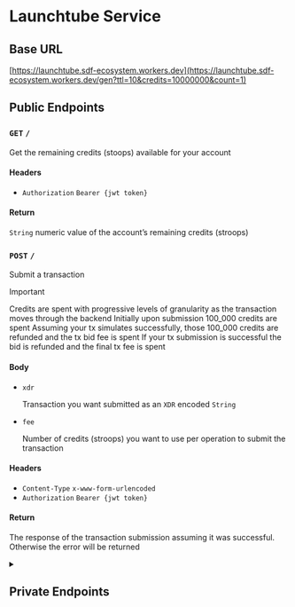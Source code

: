 # Launchtube Service

## Base URL

[https://launchtube.sdf-ecosystem.workers.dev](https://launchtube.sdf-ecosystem.workers.dev/gen?ttl=10&credits=10000000&count=1)

## Public Endpoints

### `GET` `/`

Get the remaining credits (stoops) available for your account

#### Headers

- `Authorization` `Bearer {jwt token}`

#### Return

`String` numeric value of the account’s remaining credits (stroops)

### `POST` `/`

Submit a transaction

> [!IMPORTANT]  
> Credits are spent with progressive levels of granularity as the transaction moves through the backend
> Initially upon submission 100_000 credits are spent
> Assuming your tx simulates successfully, those 100_000 credits are refunded and the tx bid fee is spent
> If your tx submission is successful the bid is refunded and the final tx fee is spent 

#### Body

- `xdr`
    
    Transaction you want submitted as an `XDR` encoded `String`
    
- `fee`
    
    Number of credits (stroops) you want to use per operation to submit the transaction
    

#### Headers

- `Content-Type` `x-www-form-urlencoded`
- `Authorization` `Bearer {jwt token}`

#### Return

The response of the transaction submission assuming it was successful. Otherwise the error will be returned

<details closed>
<summary><h2>Private Endpoints</h2></summary>

### `GET` `/gen`

Generate a list of new credit accounts

#### Query

- `ttl`
    
    The number of seconds these accounts should live for
    
- `credits`
    
    The number of credits these accounts can spend (in stroops)
    
- `count`
    
    The number of unique new accounts to generate (max of 100)
    

#### Headers

- `Authorization` `Bearer {auth token}`
    
    If you need an auth token let [tyler@stellar.org](mailto:tyler@stellar.org) know
    

#### Return

`JSON` array of jwt tokens which will be what you hand out like candy

### `DELETE` `/:sub`

Delete an existing account

#### Params

- `sub`
    
    The jwt `sub` claim of the account in question
    

#### Headers

- `Authorization` `Bearer {auth token}`
    
    If you need an auth token let [tyler@stellar.org](mailto:tyler@stellar.org) know

### `POST` `/sql`

Run a SQL query on the database

#### Body

- `query`
    
    SQL query you want to run. e.g. `SELECT * FROM Transactions LIMIT 100`
    
- `args`
    
    Positional arguments for the query. Include as strings in an array. e.g. `["arg1", "arg2"]`
    

#### Headers

- `Authorization` `Bearer {auth token}`
    
    If you need an auth token let [tyler@stellar.org](mailto:tyler@stellar.org) know

#### Return

JSON array of results from the query (if any)
e.g.
```json
[
    {
        "Sub": "712f3af6061d26ac4c573151e116547a3b58b364fcf5a6df8f1a5916d540cae3",
        "Tx": "40833f9c1b6e3187f7ff915a2bbad55e422650a283d3d13d941a5eaf81abaed7"
    },
    {
        "Sub": "712f3af6061d26ac4c573151e116547a3b58b364fcf5a6df8f1a5916d540cae3",
        "Tx": "f5b4d4638944ffab6ca693fe4036275c4822dd46e7e0f558a4e53a38f704fb45"
    },
    ...
]
```
Sub is the key JWT `sub` claim and Tx is the transaction hash
</details>
